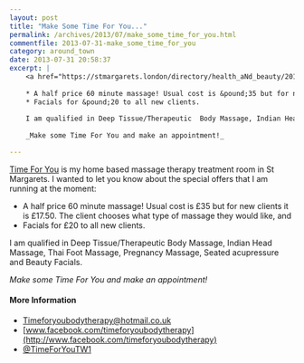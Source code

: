 ```yaml
---
layout: post
title: "Make Some Time For You..."
permalink: /archives/2013/07/make_some_time_for_you.html
commentfile: 2013-07-31-make_some_time_for_you
category: around_town
date: 2013-07-31 20:58:37
excerpt: |
    <a href="https://stmargarets.london/directory/health_aNd_beauty/201304091614">Time For You</a> is my home based massage therapy treatment room in St Margarets.  I wanted to let you know about the special offers that I am running at the moment:
    
    * A half price 60 minute massage! Usual cost is &pound;35 but for new clients it is &pound;17.50. The client chooses what type of massage they would like, and
    * Facials for &pound;20 to all new clients.
    
    I am qualified in Deep Tissue/Therapeutic  Body Massage, Indian Head Massage, Thai Foot Massage, Pregnancy Massage, Seated acupressure and Beauty Facials.
    
    _Make some Time For You and make an appointment!_

---
```


[Time For You](https://stmargarets.london/directory/health_aNd_beauty/201304091614) is my home based massage therapy treatment room in St Margarets. I wanted to let you know about the special offers that I am running at the moment:

-   A half price 60 minute massage! Usual cost is £35 but for new clients it is £17.50. The client chooses what type of massage they would like, and
-   Facials for £20 to all new clients.

I am qualified in Deep Tissue/Therapeutic Body Massage, Indian Head Massage, Thai Foot Massage, Pregnancy Massage, Seated acupressure and Beauty Facials.

*Make some Time For You and make an appointment!*

#### More Information

-   <Timeforyoubodytherapy@hotmail.co.uk>
-   [www.facebook.com/timeforyoubodytherapy](http://www.facebook.com/timeforyoubodytherapy)
-   [@TimeForYouTW1](http://www.twitter.com/TimeForYouTW1)
